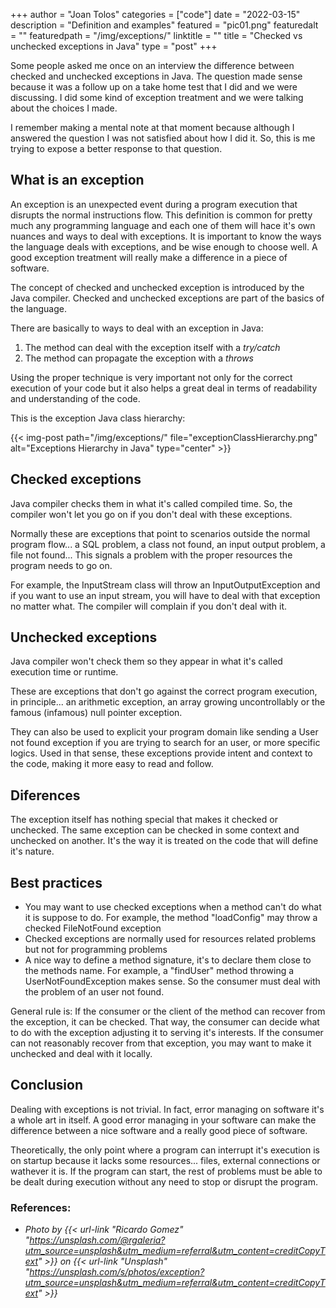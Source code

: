 +++
author = "Joan Tolos"
categories = ["code"]
date = "2022-03-15"
description = "Definition and examples"
featured = "pic01.png"
featuredalt = ""
featuredpath = "/img/exceptions/"
linktitle = ""
title = "Checked vs unchecked exceptions in Java"
type = "post"
+++

Some people asked me once on an interview the difference between checked and unchecked exceptions in Java. The question made sense because it was a follow up on a take home test that I did and we were discussing. I did some kind of exception treatment and we were talking about the choices I made.

I remember making a mental note at that moment because although I answered the question I was not satisfied about how I did it. So, this is me trying to expose a better response to that question.

## What is an exception

An exception is an unexpected event during a program execution that disrupts the normal instructions flow. This definition is common for pretty much any programming language and each one of them will hace it's own nuances and ways to deal with exceptions. It is important to know the ways the language deals with exceptions, and be wise enough to choose well. A good exception treatment will really make a difference in a piece of software.

The concept of checked and unchecked exception is introduced by the Java compiler. Checked and unchecked exceptions are part of the basics of the language.

There are basically to ways to deal with an exception in Java:

1. The method can deal with the exception itself with a _try/catch_
2. The method can propagate the exception with a _throws_

Using the proper technique is very important not only for the correct execution of your code but it also helps a great deal in terms of readability and understanding of the code.

This is the exception Java class hierarchy:

{{< img-post path="/img/exceptions/" file="exceptionClassHierarchy.png" alt="Exceptions Hierarchy in Java" type="center" >}}                    

## Checked exceptions

Java compiler checks them in what it's called compiled time. So, the compiler won't let you go on if you don't deal with these exceptions.

Normally these are exceptions that point to scenarios outside the normal program flow... a SQL problem, a class not found, an input output problem, a file not found... This signals a problem with the proper resources the program needs to go on.

For example, the InputStream class will throw an InputOutputException and if you want to use an input stream, you will have to deal with that exception no matter what. The compiler will complain if you don't deal with it.

## Unchecked exceptions

Java compiler won't check them so they appear in what it's called execution time or runtime.

These are exceptions that don't go against the correct program execution, in principle... an arithmetic exception, an array growing uncontrollably or the famous (infamous) null pointer exception.

They can also be used to explicit your program domain like sending a User not found exception if you are trying to search for an user, or more specific logics. Used in that sense, these exceptions provide intent and context to the code, making it more easy to read and follow.

## Diferences

The exception itself has nothing special that makes it checked or unchecked. The same exception can be checked in some context and unchecked on another. It's the way it is treated on the code that will define it's nature.

## Best practices

- You may want to use checked exceptions when a method can't do what it is suppose to do. For example, the method "loadConfig" may throw a checked FileNotFound exception
- Checked exceptions are normally used for resources related problems but not for programming problems
- A nice way to define a method signature, it's to declare them close to the methods name. For example, a "findUser" method throwing a UserNotFoundException makes sense. So the consumer must deal with the problem of an user not found.

General rule is: If the consumer or the client of the method can recover from the exception, it can be checked. That way, the consumer can decide what to do with the exception adjusting it to serving it's interests. If the consumer can not reasonably recover from that exception, you may want to make it unchecked and deal with it locally.

## Conclusion

Dealing with exceptions is not trivial. In fact, error managing on software it's a whole art in itself. A good error managing in your software can make the difference between a nice software and a really good piece of software.

Theoretically, the only point where a program can interrupt it's execution is on startup because it lacks some resources... files, external connections or wathever it is. If the program can start, the rest of problems must be able to be dealt during execution without any need to stop or disrupt the program.

### References:

* _Photo by {{< url-link "Ricardo Gomez" "https://unsplash.com/@rgaleria?utm_source=unsplash&utm_medium=referral&utm_content=creditCopyText" >}} on {{< url-link "Unsplash" "https://unsplash.com/s/photos/exception?utm_source=unsplash&utm_medium=referral&utm_content=creditCopyText" >}}_
